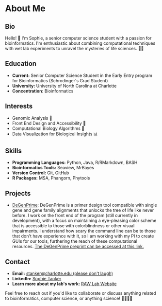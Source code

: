 # About Me

## Bio

Hello! 👋 I'm Sophie, a senior computer science student with a passion for bioinformatics. I'm enthusiastic about combining computational techniques with wet lab experiments to unravel the mysteries of life sciences. 🧬🔬

## Education

- **Current:** Senior Computer Science Student in the Early Entry program for Bioinformatics (Schrodinger's Grad Student)
- **University:** University of North Carolina at Charlotte
- **Concentration:** Bioinformatics

## Interests

- Genomic Analysis 🧬
- Front End Design and Accessibility 🤖
- Computational Biology Algorithms 🧮
- Data Visualization for Biological Insights 📊

## Skills

- **Programming Languages:** Python, Java, R/RMarkdown, BASH
- **Bioinformatics Tools:** Seaview, MrBayes
- **Version Control:** Git, GitHub
- **R Packages:** MSA, Phangorn, Phytools

## Projects

- [DeGenPrime](https://github.com/raw-lab/DeGenPrime): DeGenPrime is a primer design tool compatible with single gene and gene family alignments that unlocks the tree of life like never before. I work on the front end of the program (still currently in development), with a focus on maintaining a eye-pleasing color scheme that is accessible to those with colorblindness or other visual impairments. I understand how scary the command line can be to those that don't have experience with it, so I am working with my PI to create GUIs for our tools, furthering the reach of these computational resources. [The DeGenPrime preprint can be accessed at this link.](https://www.biorxiv.org/content/10.1101/2023.08.11.553048v1)

## Contact

- **Email:** [stanker@charlotte.edu (please don't laugh)](stanker@charlotte.edu)
- **LinkedIn:** [Sophie Tanker](https://www.linkedin.com/in/sophietanker/)
- **Learn more about my lab's work:** [RAW Lab Website](https://rawlab.org/)

Feel free to reach out if you'd like to collaborate or discuss anything related to bioinformatics, computer science, or anything science! 🚀🦠🧫🔬

